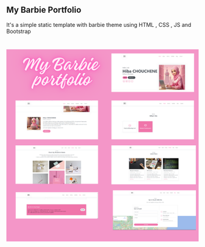## My Barbie Portfolio
It's a simple static template with barbie theme using HTML , CSS , JS and Bootstrap 
#
![My Barbie Portfolio](my_barbie_portfolio.png)